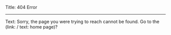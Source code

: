 Title: 404 Error

----

Text: Sorry, the page you were trying to reach cannot be found. Go to the (link: / text: home page)?
